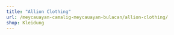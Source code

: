 ```yaml
---
title: "Allion Clothing"
url: /meycauayan-camalig-meycauayan-bulacan/allion-clothing/
shop: Kleidung
---
```

